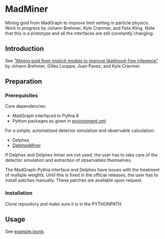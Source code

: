 # MadMiner

Mining gold from MadGraph to improve limit setting in particle physics. Work in progress by Johann Brehmer, Kyle Cranmer,
and Felix Kling. Note that this is a prototype and all the interfaces are still constantly changing.

## Introduction

See ["Mining gold from implicit models to improve likelihood-free inference"](https://arxiv.org/abs/1805.12244) by
Johann Brehmer, Gilles Louppe, Juan Pavez, and Kyle Cranmer.

## Preparation

### Prerequisites

Core dependencies:
- MadGraph interfaced to Pythia 8
- Python packages as given in [environment.yml](environment.yml)

For a simple, automatized detector simulation and observable calculation:
- Delphes
- [DelphesMiner](https://github.com/johannbrehmer/delphesminer)

If Delphes and Delphes miner are not used, the user has to take care of the detector simulation and extraction of observables themselves.

The MadGraph-Pythia interface and Delphes have issues with the treatment of multiple weights. Until this is fixed
in the official releases, the user has to install patches manually.  These patches are available upon request.

### Installation

Clone repository and make sure it is in the PYTHONPATH.

## Usage

See [example.ipynb](examples/usage/example.ipynb).
